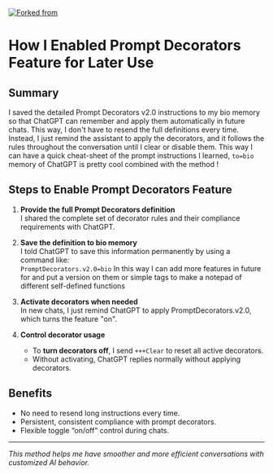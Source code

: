 [![Forked from](https://img.shields.io/badge/forked%20from-smkalami%2Fprompt--decorators-blue?style=flat-square)](https://github.com/smkalami/prompt-decorators)

# How I Enabled Prompt Decorators Feature for Later Use

## Summary

I saved the detailed Prompt Decorators v2.0 instructions to my bio memory so that ChatGPT can remember and apply them automatically in future chats. This way, I don't have to resend the full definitions every time. Instead, I just remind the assistant to apply the decorators, and it follows the rules throughout the conversation until I clear or disable them.
This way I can have a quick cheat-sheet of the prompt instructions I learned, ```to=bio``` memory of ChatGPT is pretty cool combined with the method !


## Steps to Enable Prompt Decorators Feature

1. **Provide the full Prompt Decorators definition**  
   I shared the complete set of decorator rules and their compliance requirements with ChatGPT.

2. **Save the definition to bio memory**  
   I told ChatGPT to save this information permanently by using a command like:  
   `PromptDecorators.v2.0=bio`
   In this way I can add more features in future for and put a version on them or simple tags to make a notepad of different self-defined functions 
   
4. **Activate decorators when needed**  
   In new chats, I just remind ChatGPT to apply PromptDecorators.v2.0, which turns the feature "on".

5. **Control decorator usage**  
   - To **turn decorators off**, I send `+++Clear` to reset all active decorators.  
   - Without activating, ChatGPT replies normally without applying decorators.

## Benefits

- No need to resend long instructions every time.  
- Persistent, consistent compliance with prompt decorators.  
- Flexible toggle “on/off” control during chats.

---

*This method helps me have smoother and more efficient conversations with customized AI behavior.*  
